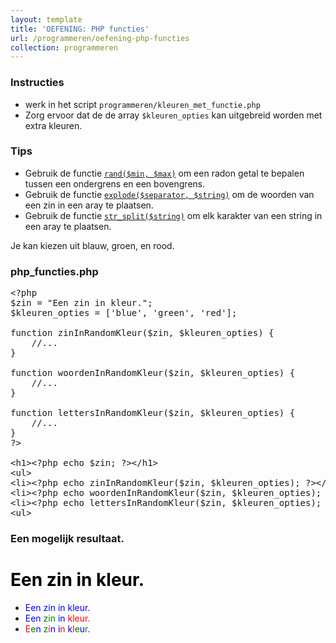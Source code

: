 ```yaml
---
layout: template
title: 'OEFENING: PHP functies'
url: /programmeren/oefening-php-functies
collection: programmeren
---
```

<div class="highlight">
    <h3>Instructies</h3>
    <ul>
        <li>werk in het script <code>programmeren/kleuren_met_functie.php</code></li>
        <li>Zorg ervoor dat de de array <code>$kleuren_opties</code> kan uitgebreid worden met extra kleuren.</li>
    </ul>
    <h3>Tips</h3>
    <ul>
        <li>Gebruik de functie <a target="_blank" href="https://www.php.net/manual/en/function.rand.php"><code>rand($min, $max)</code></a> om een radon getal te bepalen tussen een ondergrens en een bovengrens.</li>
        <li>Gebruik de functie <a target="_blank" href="https://www.php.net/manual/en/function.explode.php"><code>explode($separator, $string)</code></a> om de woorden van een zin in een aray te plaatsen.</li>
        <li>Gebruik de functie <a target="_blank" href="https://www.php.net/manual/en/function.str-split.php"><code>str_split($string)</code></a> om elk karakter van een string in een aray te plaatsen.</li>
    </ul>
</div>

Je kan kiezen uit blauw, groen, en rood.

### php_functies.php
<pre data-enlighter-theme="beyond" data-enlighter-language="php">
&lt;?php
$zin = "Een zin in kleur.";
$kleuren_opties = ['blue', 'green', 'red'];

function zinInRandomKleur($zin, $kleuren_opties) {
    //...
}

function woordenInRandomKleur($zin, $kleuren_opties) {
    //...
}

function lettersInRandomKleur($zin, $kleuren_opties) {
    //...
}
?&gt;

&lt;h1&gt;&lt;?php echo $zin; ?&gt;&lt;/h1&gt;
&lt;ul&gt;
&lt;li&gt;&lt;?php echo zinInRandomKleur($zin, $kleuren_opties); ?&gt;&lt;/li&gt;
&lt;li&gt;&lt;?php echo woordenInRandomKleur($zin, $kleuren_opties); ?&gt;&lt;/li&gt;
&lt;li&gt;&lt;?php echo lettersInRandomKleur($zin, $kleuren_opties); ?&gt;&lt;/li&gt;
&lt;ul&gt;
</pre>

### Een mogelijk resultaat.
<div class="shadow result">
<h1 style="color: black">Een zin in kleur.</h1>
<ul>
    <li><span style="color: blue">Een zin in kleur</span>.</li>
    <li><span style="color: blue">Een</span> <span style="color: green">zin</span> <span style="color: blue">in</span> <span style="color: red">kleur.</span></li>
    <li><span style="color: red">E</span><span style="color: green">e</span><span style="color: blue">n</span> <span style="color: green">z</span><span style="color: red">i</span><span style="color: blue">n</span> <span style="color: blue">i</span><span style="color: red">n</span> <span style="color: blue">k</span><span style="color: red">l</span><span style="color: green">e</span><span style="color: blue">u</span><span style="color: green">r</span><span style="color: blue">.</span></li>
</ul>
</div>